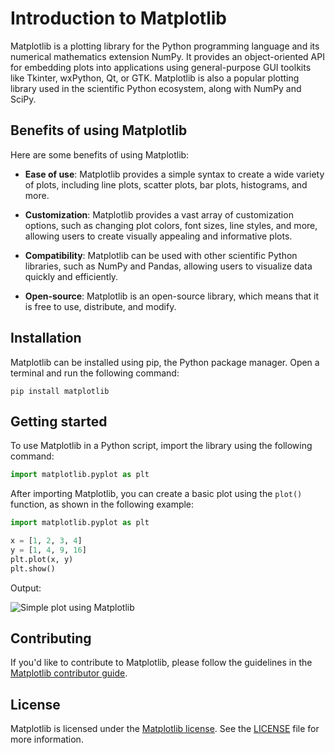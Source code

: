 # Introduction to Matplotlib

Matplotlib is a plotting library for the Python programming language and its numerical mathematics extension NumPy. It provides an object-oriented API for embedding plots into applications using general-purpose GUI toolkits like Tkinter, wxPython, Qt, or GTK. Matplotlib is also a popular plotting library used in the scientific Python ecosystem, along with NumPy and SciPy.

## Benefits of using Matplotlib

Here are some benefits of using Matplotlib:

- **Ease of use**: Matplotlib provides a simple syntax to create a wide variety of plots, including line plots, scatter plots, bar plots, histograms, and more.

- **Customization**: Matplotlib provides a vast array of customization options, such as changing plot colors, font sizes, line styles, and more, allowing users to create visually appealing and informative plots.

- **Compatibility**: Matplotlib can be used with other scientific Python libraries, such as NumPy and Pandas, allowing users to visualize data quickly and efficiently.

- **Open-source**: Matplotlib is an open-source library, which means that it is free to use, distribute, and modify.

## Installation

Matplotlib can be installed using pip, the Python package manager. Open a terminal and run the following command:

```
pip install matplotlib
```

## Getting started

To use Matplotlib in a Python script, import the library using the following command:

```python
import matplotlib.pyplot as plt
```

After importing Matplotlib, you can create a basic plot using the `plot()` function, as shown in the following example:

```python
import matplotlib.pyplot as plt

x = [1, 2, 3, 4]
y = [1, 4, 9, 16]
plt.plot(x, y)
plt.show()
```

Output:

![Simple plot using Matplotlib](https://github.com/username/repo-name/blob/main/simple_plot.png)

## Contributing

If you'd like to contribute to Matplotlib, please follow the guidelines in the [Matplotlib contributor guide](https://matplotlib.org/stable/devel/contributing.html).

## License

Matplotlib is licensed under the [Matplotlib license](https://github.com/matplotlib/matplotlib/blob/master/LICENSE/LICENSE). See the [LICENSE](https://github.com/matplotlib/matplotlib/blob/master/LICENSE/LICENSE) file for more information.
